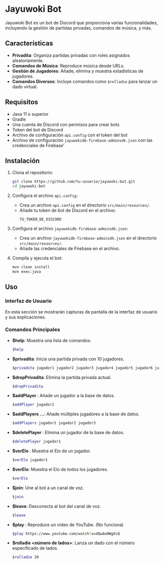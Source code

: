# Jayuwoki Bot

Jayuwoki Bot es un bot de Discord que proporciona varias funcionalidades, incluyendo la gestión de partidas privadas, comandos de música, y más.

## Características

- **Privadita**: Organiza partidas privadas con roles asignados aleatoriamente.
- **Comandos de Música**: Reproduce música desde URLs.
- **Gestión de Jugadores**: Añade, elimina y muestra estadísticas de jugadores.
- **Comandos Diversos**: Incluye comandos como `$rolladie` para lanzar un dado virtual.

## Requisitos

- Java 11 o superior
- Gradle
- Una cuenta de Discord con permisos para crear bots
- Token del bot de Discord
- Archivo de configuración `api.config` con el token del bot
- Archivo de configuración `jayuwokidb-firebase-adminsdk.json` con las credenciales de Firebase'

## Instalación

1. Clona el repositorio:
    ```sh
    git clone https://github.com/tu-usuario/jayuwoki-bot.git
    cd jayuwoki-bot
    ```

2. Configura el archivo `api.config`:
   - Crea un archivo `api.config` en el directorio `src/main/resources/`.
   - Añade tu token de bot de Discord en el archivo:
     ```
     TU_TOKEN_DE_DISCORD
     ```

3. Configura el archivo `jayuwokidb-firebase-adminsdk.json`:
   - Crea un archivo `jayuwokidb-firebase-adminsdk.json` en el directorio `src/main/resources/`.
   - Añade las credenciales de Firebase en el archivo.

4. Compila y ejecuta el bot:
    ```sh
    mvn clean install
    mvn exec:java

## Uso

### Interfaz de Usuario

En esta sección se mostrarán capturas de pantalla de la interfaz de usuario y sus explicaciones.


### Comandos Principales

- **$help**: Muestra una lista de comandos.
  ```sh
  $help

- **$privadita**: Inicia una partida privada con 10 jugadores.
  ```sh
  $privadita jugador1 jugador2 jugador3 jugador4 jugador5 jugador6 jugador7 jugador8 jugador9 jugador10
  
- **$dropPrivadita**: Elimina la partida privada actual.
  ```sh
  $dropPrivadita
  
- **$addPlayer <nombre>**: Añade un jugador a la base de datos.
  ```sh
  $addPlayer jugador1
- **$addPlayers <nombre1> <nombre2> ...**: Añade múltiples jugadores a la base de datos.
  ```sh
  $addPlayers jugador1 jugador2 jugador3
- **$deletePlayer <nombre>**: Elimina un jugador de la base de datos.
  ```sh
  $deletePlayer jugador1
- **$verElo <nombre>**: Muestra el Elo de un jugador.
  ```sh
  $verElo jugador1
- **$verElo**: Muestra el Elo de todos los jugadores.
  ```sh
  $verElo
- **$join**: Une al bot a un canal de voz.
  ```sh
  $join
- **$leave**: Desconecta al bot del canal de voz.
  ```sh
  $leave
- **$play <URL>**: Reproduce un video de YouTube. (No funciona)
  ```sh
  $play https://www.youtube.com/watch?v=dQw4w9WgXcQ
- **$rolladie <número de lados>**: Lanza un dado con el número especificado de lados.
  ```sh
  $rolladie 20
